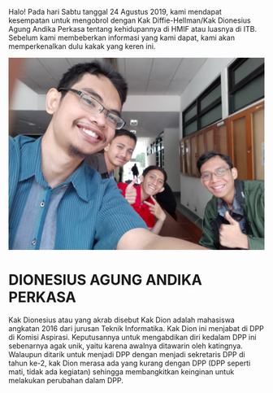 Halo! Pada hari Sabtu tanggal 24 Agustus 2019, kami mendapat kesempatan untuk mengobrol dengan Kak Diffie-Hellman/Kak Dionesius Agung Andika Perkasa tentang kehidupannya di HMIF atau luasnya di ITB. Sebelum kami membeberkan informasi yang kami dapat, kami akan memperkenalkan dulu kakak yang keren ini.

![alt text](./16518201-16518299-16518409.jpg)

# DIONESIUS AGUNG ANDIKA PERKASA
Kak Dionesius atau yang akrab disebut Kak Dion adalah mahasiswa angkatan 2016 dari jurusan Teknik Informatika. Kak Dion ini menjabat di DPP di Komisi Aspirasi. Keputusannya untuk mengabdikan diri kedalam DPP ini sebenarnya agak unik, yaitu karena awalnya ditawarin oleh katingnya. Walaupun ditarik untuk menjadi DPP dengan menjadi sekretaris DPP di tahun ke-2, kak Dion merasa ada yang kurang dengan DPP (DPP seperti mati, tidak ada kegiatan) sehingga membangkitkan keinginan untuk melakukan perubahan dalam DPP.
